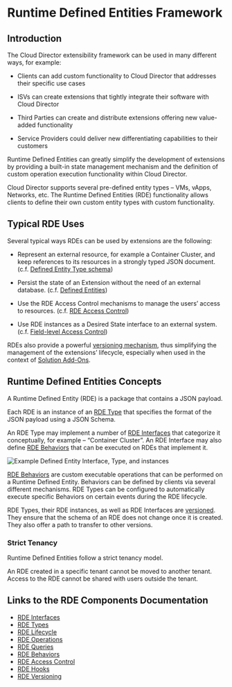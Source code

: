# Runtime Defined Entities Framework

## Introduction

The Cloud Director extensibility framework can be used in many different
ways, for example:

- Clients can add custom functionality to Cloud Director that addresses
their specific use cases

- ISVs can create extensions that tightly integrate their software with
Cloud Director

- Third Parties can create and distribute extensions offering new
value-added functionality

- Service Providers could deliver new differentiating capabilities to
their customers

Runtime Defined Entities can greatly simplify the development of
extensions by providing a built-in state management mechanism and the
definition of custom operation execution functionality within Cloud
Director.

Cloud Director supports several pre-defined entity types – VMs, vApps,
Networks, etc. The Runtime Defined Entities (RDE) functionality allows
clients to define their own custom entity types with custom
functionality.

## Typical RDE Uses

Several typical ways RDEs can be used by extensions are the following:

- Represent an external resource, for example a Container Cluster, and keep references to its resources in a strongly typed JSON document. (c.f. [Defined Entity Type schema](defined-entity-types.md))

- Persist the state of an Extension without the need of an external database. (c.f. [Defined Entities](defined-entities-lifecycle.md))

- Use the RDE Access Control mechanisms to manage the users’ access to
resources. (c.f. [RDE Access Control](rde-access-control.md))

- Use RDE instances as a Desired State interface to an external system.
(c.f. [Field-level Access Control](rde-access-control.md#field-level-rde-access-contol-and-encryption))

RDEs also provide a powerful [versioning mechanism](rde-versions.md), thus simplifying
the management of the extensions’ lifecycle, especially when used in the
context of [Solution Add-Ons](../../extension-sdk/extension-sdk.md).

## Runtime Defined Entities Concepts

A Runtime Defined Entity (RDE) is a package that contains a JSON payload.

Each RDE is an instance of an [RDE Type](defined-entity-types.md) that specifies
the format of the JSON payload using a JSON Schema.

An RDE Type may implement a number of [RDE Interfaces](defined-interfaces.md) that categorize it
conceptually, for example – “Container Cluster”. An RDE Interface may
also define [RDE Behaviors](behaviors-general-concepts.md) that can be executed on RDEs that implement it.

![Example Defined Entity Interface, Type, and instances](../../images/rde_concepts.png)

[RDE Behaviors](behaviors-general-concepts.md) are custom executable operations that can be performed on a
Runtime Defined Entity. Behaviors can be defined by clients via several
different mechanisms. RDE Types can be configured to automatically
execute specific Behaviors on certain events during the RDE lifecycle.

RDE Types, their RDE instances, as well as RDE Interfaces are [versioned](rde-versions.md).
They ensure that the schema of an RDE does not change once it is created. They also offer a path to transfer to other versions.

### Strict Tenancy

Runtime Defined Entities follow a strict tenancy model.

An RDE created in a specific tenant cannot be moved to another tenant.
Access to the RDE cannot be shared with users outside the tenant.

## Links to the RDE Components Documentation

- [RDE Interfaces](defined-interfaces.md)
- [RDE Types](defined-entity-types.md)
- [RDE Lifecycle](defined-entities-lifecycle.md)
- [RDE Operations](defined-entity-operations.md)
- [RDE Queries](rde-queries.md)
- [RDE Behaviors](behaviors-general-concepts.md)
- [RDE Access Control](rde-access-control.md)
- [RDE Hooks](rde-hooks.md)
- [RDE Versioning](rde-versions.md)
